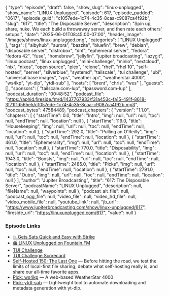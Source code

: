 {
  "type": "episode",
  "draft": false,
  "show_slug": "linux-unplugged",
  "show_name": "LINUX Unplugged",
  "episode": 617,
  "episode_padded": "0617",
  "episode_guid": "c1057ede-1c74-4c35-8caa-c9087ca4f92b",
  "slug": "617",
  "title": "The Disposable Server",
  "description": "Spin up, share, nuke. We each build a throwaway server, and then rate each others' setups.",
  "date": "2025-06-01T08:45:00-07:00",
  "header_image": "/images/shows/linux-unplugged.png",
  "categories": [
    "LINUX Unplugged"
  ],
  "tags": [
    "albyhub",
    "aurora",
    "bazzite",
    "bluefin",
    "brew",
    "debian",
    "disposable server",
    "distrobox",
    "dnf",
    "ephemeral server",
    "fedora",
    "fedora 42",
    "fuse",
    "homebrew",
    "jellyfin",
    "jupiter broadcasting",
    "lazygit",
    "linux podcast",
    "linux unplugged",
    "mini-challenge",
    "minio",
    "nextcloud",
    "nix",
    "nixos",
    "open source",
    "plex",
    "rclone",
    "rhel",
    "rhel 10",
    "self-hosted",
    "server",
    "silverblue",
    "systemd",
    "tailscale",
    "tui challenge",
    "ubi",
    "universal base images",
    "vps",
    "weather api",
    "weatherstar 4000",
    "ws4kp",
    "yt-dlp",
    "ytdl-sub"
  ],
  "hosts": [
    "brent",
    "chris",
    "wes"
  ],
  "guests": [],
  "sponsors": [
    "tailscale.com-lup",
    "1password.com-lup"
  ],
  "podcast_duration": "00:48:52",
  "podcast_file": "https://aphid.fireside.fm/d/1437767933/f31a453c-fa15-491f-8618-3f71f1d565e5/c1057ede-1c74-4c35-8caa-c9087ca4f92b.mp3",
  "podcast_bytes": 47584489,
  "podcast_chapters": {
    "version": "1.1.0",
    "chapters": [
      {
        "startTime": 0.0,
        "title": "Intro",
        "img": null,
        "url": null,
        "toc": null,
        "endTime": null,
        "location": null
      },
      {
        "startTime": 119.0,
        "title": "Housekeeping",
        "img": null,
        "url": null,
        "toc": null,
        "endTime": null,
        "location": null
      },
      {
        "startTime": 292.0,
        "title": "Pulling an O'Reilly",
        "img": null,
        "url": null,
        "toc": null,
        "endTime": null,
        "location": null
      },
      {
        "startTime": 461.0,
        "title": "Ephemerality",
        "img": null,
        "url": null,
        "toc": null,
        "endTime": null,
        "location": null
      },
      {
        "startTime": 770.0,
        "title": "Disposability",
        "img": null,
        "url": null,
        "toc": null,
        "endTime": null,
        "location": null
      },
      {
        "startTime": 1943.0,
        "title": "Boosts",
        "img": null,
        "url": null,
        "toc": null,
        "endTime": null,
        "location": null
      },
      {
        "startTime": 2485.0,
        "title": "Picks",
        "img": null,
        "url": null,
        "toc": null,
        "endTime": null,
        "location": null
      },
      {
        "startTime": 2791.0,
        "title": "Outro",
        "img": null,
        "url": null,
        "toc": null,
        "endTime": null,
        "location": null
      }
    ],
    "author": "Jupiter Broadcasting",
    "title": "617: The Disposable Server",
    "podcastName": "LINUX Unplugged",
    "description": null,
    "fileName": null,
    "waypoints": null
  },
  "podcast_alt_file": null,
  "podcast_ogg_file": null,
  "video_file": null,
  "video_hd_file": null,
  "video_mobile_file": null,
  "youtube_link": null,
  "jb_url": "https://www.jupiterbroadcasting.com/show/linux-unplugged/617",
  "fireside_url": "https://linuxunplugged.com/617",
  "value": null
}


### Episode Links

* [💥 Gets Sats Quick and Easy with Strike](https://strike.me/ "💥 Gets Sats Quick and Easy with Strike")
* [📻 LINUX Unplugged on Fountain.FM](https://www.fountain.fm/show/dWiuBeqpDSM86AwXRXov "📻 LINUX Unplugged  on Fountain.FM")
* [TUI Challenge](https://github.com/JupiterBroadcasting/linux-unplugged/blob/main/challenges/TUI-Challenge.md "TUI Challenge")
* [TUI Challenge Scorecard](https://github.com/JupiterBroadcasting/linux-unplugged/blob/main/challenges/TUI-Scorecard.md "TUI Challenge Scorecard")
* [Self-Hosted 150: The Last One](https://selfhosted.show/150 "Self-Hosted 150: The Last One") — Before hitting the road, we test the limits of local-first file sharing, debate what self-hosting really is, and share our all-time favorite apps.
* [Pick: ws4kp](https://github.com/netbymatt/ws4kp?tab=readme-ov-file "Pick: ws4kp") — A web-based WeatherStar 4000
* [Pick: ytdl-sub](https://github.com/jmbannon/ytdl-sub "Pick: ytdl-sub") — Lightweight tool to automate downloading and metadata generation with yt-dlp.
